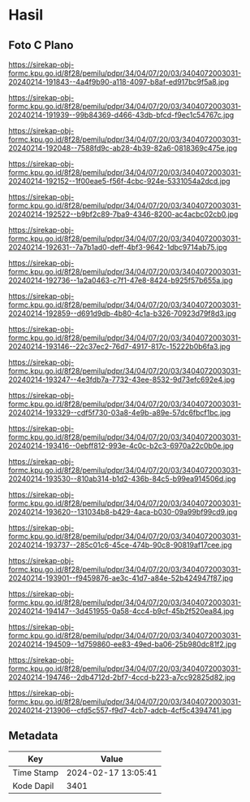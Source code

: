 # Hasil

## Foto C Plano

https://sirekap-obj-formc.kpu.go.id/8f28/pemilu/pdpr/34/04/07/20/03/3404072003031-20240214-191843--4a4f9b90-a118-4097-b8af-ed917bc9f5a8.jpg

https://sirekap-obj-formc.kpu.go.id/8f28/pemilu/pdpr/34/04/07/20/03/3404072003031-20240214-191939--99b84369-d466-43db-bfcd-f9ec1c54767c.jpg

https://sirekap-obj-formc.kpu.go.id/8f28/pemilu/pdpr/34/04/07/20/03/3404072003031-20240214-192048--7588fd9c-ab28-4b39-82a6-0818369c475e.jpg

https://sirekap-obj-formc.kpu.go.id/8f28/pemilu/pdpr/34/04/07/20/03/3404072003031-20240214-192152--1f00eae5-f56f-4cbc-924e-5331054a2dcd.jpg

https://sirekap-obj-formc.kpu.go.id/8f28/pemilu/pdpr/34/04/07/20/03/3404072003031-20240214-192522--b9bf2c89-7ba9-4346-8200-ac4acbc02cb0.jpg

https://sirekap-obj-formc.kpu.go.id/8f28/pemilu/pdpr/34/04/07/20/03/3404072003031-20240214-192631--7a7b1ad0-deff-4bf3-9642-1dbc9714ab75.jpg

https://sirekap-obj-formc.kpu.go.id/8f28/pemilu/pdpr/34/04/07/20/03/3404072003031-20240214-192736--1a2a0463-c7f1-47e8-8424-b925f57b655a.jpg

https://sirekap-obj-formc.kpu.go.id/8f28/pemilu/pdpr/34/04/07/20/03/3404072003031-20240214-192859--d691d9db-4b80-4c1a-b326-70923d79f8d3.jpg

https://sirekap-obj-formc.kpu.go.id/8f28/pemilu/pdpr/34/04/07/20/03/3404072003031-20240214-193146--22c37ec2-76d7-4917-817c-15222b0b6fa3.jpg

https://sirekap-obj-formc.kpu.go.id/8f28/pemilu/pdpr/34/04/07/20/03/3404072003031-20240214-193247--4e3fdb7a-7732-43ee-8532-9d73efc692e4.jpg

https://sirekap-obj-formc.kpu.go.id/8f28/pemilu/pdpr/34/04/07/20/03/3404072003031-20240214-193329--cdf5f730-03a8-4e9b-a89e-57dc6fbcf1bc.jpg

https://sirekap-obj-formc.kpu.go.id/8f28/pemilu/pdpr/34/04/07/20/03/3404072003031-20240214-193416--0ebff812-993e-4c0c-b2c3-6970a22c0b0e.jpg

https://sirekap-obj-formc.kpu.go.id/8f28/pemilu/pdpr/34/04/07/20/03/3404072003031-20240214-193530--810ab314-b1d2-436b-84c5-b99ea914506d.jpg

https://sirekap-obj-formc.kpu.go.id/8f28/pemilu/pdpr/34/04/07/20/03/3404072003031-20240214-193620--131034b8-b429-4aca-b030-09a99bf99cd9.jpg

https://sirekap-obj-formc.kpu.go.id/8f28/pemilu/pdpr/34/04/07/20/03/3404072003031-20240214-193737--285c01c6-45ce-474b-90c8-90819af17cee.jpg

https://sirekap-obj-formc.kpu.go.id/8f28/pemilu/pdpr/34/04/07/20/03/3404072003031-20240214-193901--f9459876-ae3c-41d7-a84e-52b424947f87.jpg

https://sirekap-obj-formc.kpu.go.id/8f28/pemilu/pdpr/34/04/07/20/03/3404072003031-20240214-194147--3d451955-0a58-4cc4-b9cf-45b2f520ea84.jpg

https://sirekap-obj-formc.kpu.go.id/8f28/pemilu/pdpr/34/04/07/20/03/3404072003031-20240214-194509--1d759860-ee83-49ed-ba06-25b980dc81f2.jpg

https://sirekap-obj-formc.kpu.go.id/8f28/pemilu/pdpr/34/04/07/20/03/3404072003031-20240214-194746--2db4712d-2bf7-4ccd-b223-a7cc92825d82.jpg

https://sirekap-obj-formc.kpu.go.id/8f28/pemilu/pdpr/34/04/07/20/03/3404072003031-20240214-213906--cfd5c557-f9d7-4cb7-adcb-4cf5c4394741.jpg


## Metadata

| Key        | Value               |
| ---------- | ------------------- |
| Time Stamp | 2024-02-17 13:05:41 |
| Kode Dapil | 3401                |



